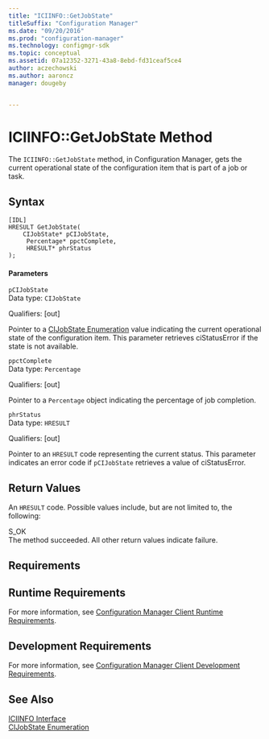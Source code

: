 ```yaml
---
title: "ICIINFO::GetJobState"
titleSuffix: "Configuration Manager"
ms.date: "09/20/2016"
ms.prod: "configuration-manager"
ms.technology: configmgr-sdk
ms.topic: conceptual
ms.assetid: 07a12352-3271-43a8-8ebd-fd31ceaf5ce4
author: aczechowski
ms.author: aaroncz
manager: dougeby


---
```

# ICIINFO::GetJobState Method
The `ICIINFO::GetJobState` method, in Configuration Manager, gets the current operational state of the configuration item that is part of a job or task.  

## Syntax  

```  
[IDL]  
HRESULT GetJobState(  
    CIJobState* pCIJobState,  
     Percentage* ppctComplete,  
     HRESULT* phrStatus  
);  
```  

#### Parameters  
 `pCIJobState`  
 Data type: `CIJobState`  

 Qualifiers: [out]  

 Pointer to a [CIJobState Enumeration](../../../../../develop/reference/core/clients/client-classes/cijobstate-enumeration.md) value indicating the current operational state of the configuration item. This parameter retrieves ciStatusError if the state is not available.  

 `ppctComplete`  
 Data type: `Percentage`  

 Qualifiers: [out]  

 Pointer to a `Percentage` object indicating the percentage of job completion.  

 `phrStatus`  
 Data type: `HRESULT`  

 Qualifiers: [out]  

 Pointer to an `HRESULT` code representing the current status. This parameter indicates an error code if `pCIJobState` retrieves a value of ciStatusError.  

## Return Values  
 An `HRESULT` code. Possible values include, but are not limited to, the following:  

 S_OK  
 The method succeeded. All other return values indicate failure.  

## Requirements  

## Runtime Requirements  
 For more information, see [Configuration Manager Client Runtime Requirements](../../../../../develop/core/reqs/client-runtime-requirements.md).  

## Development Requirements  
 For more information, see [Configuration Manager Client Development Requirements](../../../../../develop/core/reqs/client-development-requirements.md).  

## See Also  
 [ICIINFO Interface](../../../../../develop/reference/core/clients/client-classes/iciinfo-interface.md)   
 [CIJobState Enumeration](../../../../../develop/reference/core/clients/client-classes/cijobstate-enumeration.md)
